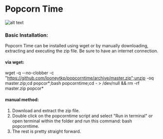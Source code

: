 # Popcorn Time
![alt text](https://github.com/looneytkp/popcorntime/blob/master/Screenshot%20from%202018-04-05%2004-53-59.png)
### Basic Installation:
Popcorn Time can be installed using wget or by manually downloading, extracting and executing the zip file. Be sure to have an internet connection.

#### via wget:
wget -q --no-clobber -c "https://github.com/looneytkp/popcorntime/archive/master.zip";unzip -oq master.zip;cd popcor*;bash popcorntime;cd - > /dev/null && rm -rf master.zip popcor*

#### manual method:
1. Download and extract the zip file.
2. Double click on the popcorntime script and select "Run in terminal" or open terminal within the folder and run this command: bash popcorntime.
3. The rest is pretty straight forward.
